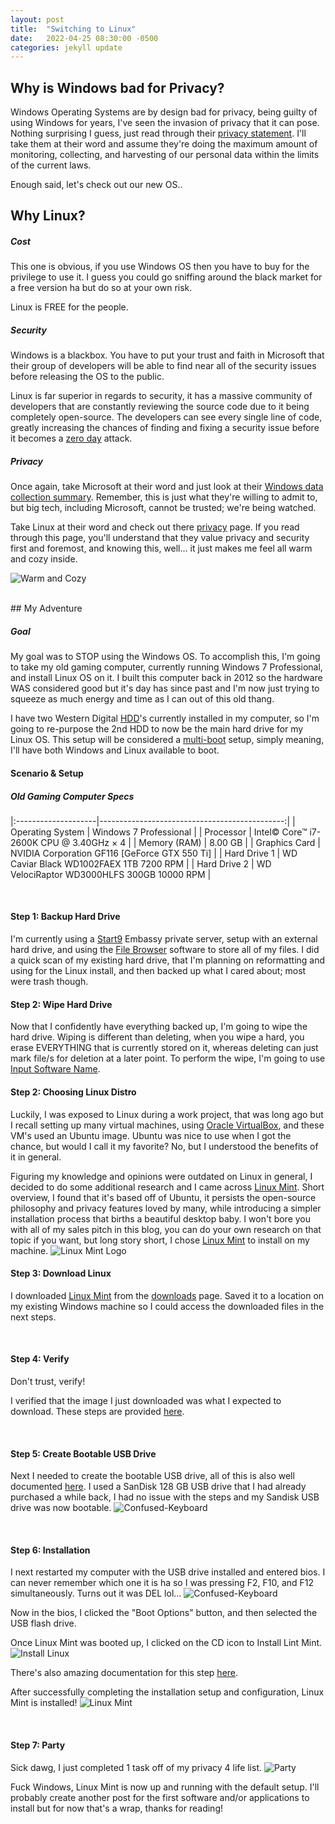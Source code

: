 ```yaml
---
layout: post
title:  "Switching to Linux"
date:   2022-04-25 08:30:00 -0500
categories: jekyll update
---
```

## Why is Windows bad for Privacy?

Windows Operating Systems are by design bad for privacy, being guilty of using Windows for years, I've
seen the invasion of privacy that it can pose. Nothing surprising I guess, just read through their
[privacy statement](https://privacy.microsoft.com/en-us/privacystatement).
I'll take them at their word and assume they're doing the maximum amount of monitoring, collecting, and harvesting
of our personal data within the limits of the current laws.

Enough said, let's check out our new OS..

## Why Linux?

##### Cost
This one is obvious, if you use Windows OS then you have to buy for the privilege to use it. I guess you could go sniffing around the black market for a free version ha but do so at your own risk.

Linux is FREE for the people.

##### Security
Windows is a blackbox. You have to put your trust and faith in Microsoft that their group of developers will be able to find near all of the security issues before releasing the OS to the public.

Linux is far superior in regards to security, it has a massive community of developers that are constantly reviewing the source code due to it being completely open-source. The developers can see every single line of code, greatly increasing the chances of finding and fixing a security issue before it becomes a [zero day](https://en.wikipedia.org/wiki/Zero-day_(computing)) attack.


##### Privacy
Once again, take Microsoft at their word and just look at their [Windows data collection summary](https://privacy.microsoft.com/en-us/data-collection-windows). Remember, this is just what they're willing to admit to, but big tech, including Microsoft, cannot be trusted; we're being watched.

Take Linux at their word and check out there [privacy](https://linuxmint.com/privacy.php) page. If you read through this page, you'll understand that they value privacy and security first and foremost, and knowing this, well... it just makes me feel all warm and cozy inside.

![Warm and Cozy](https://media.giphy.com/media/YnNKrPub6aYbc8u53S/giphy.gif)

<br/>
## My Adventure

##### Goal
My goal was to STOP using the Windows OS. To accomplish this, I'm going to take my old gaming computer, currently running Windows 7 Professional, and install Linux OS on it. I built this computer back in 2012 so the hardware WAS considered good but it's day has since past and I'm now just trying to squeeze as much energy and time as I can out of this old thang.

I have two Western Digital [HDD](https://en.wikipedia.org/wiki/Hard_disk_drive)'s currently installed in my computer, so I'm going to re-purpose the 2nd HDD to now be the main hard drive for my Linux OS. This setup will be considered a [multi-boot](https://en.wikipedia.org/wiki/Multi-booting) setup, simply meaning, I'll have both Windows and Linux available to boot.

#### Scenario & Setup
##### Old Gaming Computer Specs

|:--------------------|----------------------------------------------:|
| Operating System    | Windows 7 Professional                        |
| Processor           | Intel© Core™ i7-2600K CPU @ 3.40GHz × 4       |
| Memory (RAM)        | 8.00 GB                                       |
| Graphics Card       | NVIDIA Corporation GF116 [GeForce GTX 550 Ti] |
| Hard Drive 1        | WD Caviar Black WD1002FAEX 1TB 7200 RPM       |
| Hard Drive 2        | WD VelociRaptor WD3000HLFS 300GB 10000 RPM    |

<br/>

#### Step 1: Backup Hard Drive
I'm currently using a [Start9](https://start9.com) Embassy private server, setup with an external hard drive, and using the [File Browser](https://filebrowser.org/) software to store all of my files. I did a quick scan of my existing hard drive, that I'm planning on reformatting and using for the Linux install, and then backed up what I cared about; most were trash though.

#### Step 2: Wipe Hard Drive
Now that I confidently have everything backed up, I'm going to wipe the hard drive. Wiping is different than deleting, when you wipe a hard, you erase EVERYTHING that is currently stored on it, whereas deleting can just mark file/s for deletion at a later point. To perform the wipe, I'm going to use [Input Software Name](https://www.google.com/).

#### Step 2: Choosing Linux Distro
Luckily, I was exposed to Linux during a work project, that was long ago but I recall setting up many virtual machines, using [Oracle VirtualBox](https://www.virtualbox.org/), and these VM's used an Ubuntu image. Ubuntu was nice to use when I got the chance, but would I call it my favorite? No, but I understood the benefits of it in general.

Figuring my knowledge and opinions were outdated on Linux in general, I decided to do some additional research and I came across [Linux Mint](https://linuxmint.com/). Short overview, I found that it's based off of Ubuntu, it persists the open-source philosophy and privacy features loved by many, while introducing a simpler installation process that births a beautiful desktop baby. I won't bore you with all of my sales pitch in this blog, you can do your own research on that topic if you want, but long story short, I chose [Linux Mint](https://linuxmint.com/) to install on my machine.
![Linux Mint Logo](/img/LinuxMintLogo.jpg)

#### Step 3: Download Linux
I downloaded [Linux Mint](https://linuxmint.com/) from the [downloads](https://linuxmint.com/download.php) page. Saved it to a location on my existing Windows machine so I could access the downloaded files in the next steps.

<br/>

#### Step 4: Verify

Don't trust, verify!

I verified that the image I just downloaded was what I expected to download. These steps are provided [here](https://linuxmint-installation-guide.readthedocs.io/en/latest/verify.html).

<br/>

#### Step 5: Create Bootable USB Drive
Next I needed to create the bootable USB drive, all of this is also well documented [here](https://linuxmint-installation-guide.readthedocs.io/en/latest/burn.html). I used a SanDisk 128 GB USB drive that I had already purchased a while back, I had no issue with the steps and my Sandisk USB drive was now bootable.
![Confused-Keyboard](/img/Sandiskusb.jpg)

<br/>

#### Step 6: Installation
I next restarted my computer with the USB drive installed and entered bios. I can never remember which one it is ha so I was pressing F2, F10, and F12 simultaneously. Turns out it was DEL lol...
![Confused-Keyboard](https://media.giphy.com/media/52HjuHsfVO69q/giphy-downsized-large.gif)

Now in the bios, I clicked the "Boot Options" button, and then selected the USB flash drive.

Once Linux Mint was booted up, I clicked on the CD icon to Install Lint Mint.
![Install Linux](/img/InstallLinuxMintIcon.jpg)

There's also amazing documentation for this step [here](https://linuxmint-installation-guide.readthedocs.io/en/latest/install.html).

After successfully completing the installation setup and configuration, Linux Mint is installed!
![Linux Mint](/img/linuxmintdesktop.jpg)

<br/>

#### Step 7: Party
Sick dawg, I just completed 1 task off of my privacy 4 life list.
![Party](https://media.giphy.com/media/S4AnOkBwfcb4GyDzK7/giphy.gif)

Fuck Windows, Linux Mint is now up and running with the default setup. I'll probably create another post for the first software and/or applications to install but for now that's a wrap, thanks for reading!
